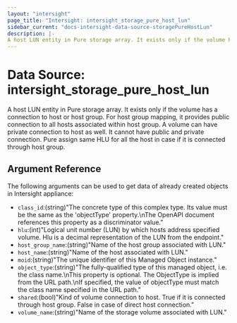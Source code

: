 ```yaml
---
layout: "intersight"
page_title: "Intersight: intersight_storage_pure_host_lun"
sidebar_current: "docs-intersight-data-source-storagePureHostLun"
description: |-
A host LUN entity in Pure storage array. It exists only if the volume has a connection to host or host group. For host group mapping, it provides public connection to all hosts associated within host group. A volume can have private connection to host as well. It cannot have public and private connection. Pure assign same HLU for all the host in case if it is connected through host group.
---
```


# Data Source: intersight_storage_pure_host_lun
A host LUN entity in Pure storage array. It exists only if the volume has a connection to host or host group. For host group mapping, it provides public connection to all hosts associated within host group. A volume can have private connection to host as well. It cannot have public and private connection. Pure assign same HLU for all the host in case if it is connected through host group.
## Argument Reference
The following arguments can be used to get data of already created objects in Intersight appliance:
* `class_id`:(string)"The concrete type of this complex type. Its value must be the same as the 'objectType' property.\nThe OpenAPI document references this property as a discriminator value."
* `hlu`:(int)"Logical unit number (LUN) by which hosts address specified volume. Hlu is a decimal representation of the LUN from the endpoint."
* `host_group_name`:(string)"Name of the host group associated with LUN."
* `host_name`:(string)"Name of the host associated with LUN."
* `moid`:(string)"The unique identifier of this Managed Object instance."
* `object_type`:(string)"The fully-qualified type of this managed object, i.e. the class name.\nThis property is optional. The ObjectType is implied from the URL path.\nIf specified, the value of objectType must match the class name specified in the URL path."
* `shared`:(bool)"Kind of volume connection to host. True if it is connected through host group. False in case of direct host connection."
* `volume_name`:(string)"Name of the storage volume associated with LUN."
